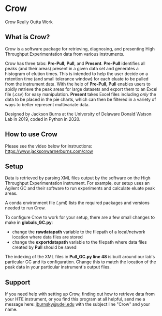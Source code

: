 # Crow
Crow Really Outta Work

## What is Crow?
Crow is a software package for retrieving, diagnosing, and presenting High Throughput Experimentation data from various instruments.

Crow has three tabs: __Pre-Pull__, __Pull__, and __Present__. __Pre-Pull__ identifies all peaks (and their areas) present in a given data set and generates a histogram of elution times. This is intended to help the user decide on a retention time (and small tolerance window) for each eluate to be pulled from the instrument data. With the help of __Pre-Pull__, __Pull__ enables users to apidly retrieve the peak areas for large datasets and export them to an Excel file (.csv) for easy manipulation. __Present__ takes Excel files including _only_ the data to be placed in the pie charts, which can then be filtered in a variety of ways to better represent multivariate data.

Designed by Jackson Burns at the University of Delaware Donald Watson Lab in 2019, coded in Python in 2020.

## How to use Crow
Please see the video below for instructions:
https://www.jacksonwarnerburns.com/crow

## Setup
Data is retrieved by parsing XML files output by the software on the High Throughput Experimentation instrument. For example, our setup uses an Agilent GC and their software to run experiments and calculate eluate peak areas.

A conda environment file (.yml) lists the required packages and versions needed to run Crow.

To configure Crow to work for your setup, there are a few small changes to make in __globals_GC.py__:
* change the __rawdatapath__ variable to the filepath of a local/network location where data files are stored
* change the __exportdatapath__ variable to the filepath where data files created by __Pull__ should be saved

The indexing of the XML files in __Pull_GC.py line 48__ is built around our lab's particular GC and its configuration. Change this to match the location of the peak data in your particular instrument's output files.
  
## Support
If you need help with setting up Crow, finding out how to retrieve data from your HTE instrument, or you find this program at all helpful, send me a message here: jburnsky@udel.edu with the subject line "Crow" and your name.
